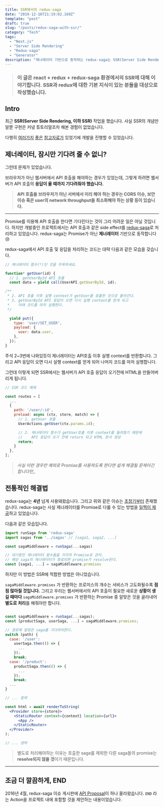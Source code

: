 ```yaml
---
title: SSR에서의 redux-saga
date: "2019-12-16T21:19:02.169Z"
template: "post"
draft: true
slug: "/posts/redux-saga-with-ssr/"
category: "Tech"
tags:
  - "Next.js"
  - "Server Side Rendering"
  - "Redux-saga"
  - "Generator"
description: "제너레이터 기반으로 동작하는 redux-saga는 SSR(Server Side Rendering)에서 어떻게 동작해야 할까요?"
---
```


> ### 이 글은 react + redux + redux-saga 환경에서의 SSR에 대해 이야기합니다. SSR과 redux에 대한 기본 지식이 있는 분들을 대상으로 작성했습니다.


## Intro

최근 **SSR(Server Side Rendering, 이하 SSR)** 작업을 했습니다. 사실 SSR의 개념만 알뿐 구현은 커녕 튜토리얼조차 해본 경험이 없었습니다. 

다행히 [여러가지](https://subicura.com/2016/06/20/server-side-rendering-with-react.html) [좋은](https://www.popit.kr/react-%EC%84%9C%EB%B2%84%EC%82%AC%EC%9D%B4%EB%93%9C-%EB%A0%8C%EB%8D%94%EB%A7%81/) [참고자료가](https://velopert.com/3425) 있었기에 개발을 진행할 수 있었습니다.

## 제너레이터, 잠시만 기다려 줄 수 없니?

그런데 문제가 있었습니다.

브라우저가 아닌 웹서버에서 API 호출을 해야하는 경우가 있었는데, 그렇게 하려면 웹서버가 API 호출의 **응답이 올 때까지 기다려줘야 했습니다.**

> **API 호출을 브라우저가 아닌 서버에서 미리 해야 하는 경우는 CORS 이슈, 보안이슈 혹은 user의 network throughput을 최소화해야 하는 상황 등이 있습니다.**

---

Promise를 이용해 API 호출을 한다면 기다린다는 것이 그리 어려운 일은 아닐 것입니다. 하지만 개발중인 프로젝트에서는 API 호출과 같은 side effect를 [redux-saga](https://redux-saga.js.org/)로 처리하고 있었습니다. redux-saga는 Promise가 아닌 **제너레이터** 기반으로 동작합니다 😢

redux-saga에서 API 호출 및 응답을 처리하는 코드는 대략 다음과 같은 모습을 갖습니다.

```javascript
// 제너레이터 함수(*)인 것을 주목하세요. 

function* getUser(id) {
  // 1. getUserById API 호출
  const data = yield call(UserAPI.getUserById, id);

/**
 * 2. API 호출 이후 실행 context가 getUser를 호출한 곳으로 돌아간다.
 * 3. getUserById API 응답이 오면 다시 실행 context를 얻게 되고
 *    아래 코드를 마저 실행한다.
 */

  yield put({
    type: 'user/SET_USER',
    payload: {
      user: data.user,
    },
  });
}
```

주석 2~3번에 나와있듯이 제너레이터는 API호출 이후 실행 context를 반환합니다. 그리고 API 응답이 오면 다시 실행 context를 얻게 되어 나머지 코드를 마저 실행합니다.

그런데 이렇게 되면 SSR에서는 웹서버가 API 호출 응답이 오기전에 HTML을 만들어버리게 됩니다. 

```javascript
// SSR 코드 예제

const routes = [
  ...
  {
    path: '/user/:id',
    preload: async (ctx, store, match) => {
      // 1. getUser 호출 
      UserActions.getUser(ctx.params.id);

      // 2. 제너레이터 함수가 getUser호출 이후 context를 돌려줬기 때문에
      //    API 응답이 오기 전에 return 되고 HTML 문서 생성
      return;
    }
  },
];

```

> *사실 이런 경우만 예외로 Promise를 사용하도록 한다면 쉽게 해결될 문제이긴 합니다만,,*


## 전통적인 해결법

redux-saga는 **4년** 넘게 사용돼왔습니다. 그리고 위와 같은 이슈는 [초창기부터](https://github.com/redux-saga/redux-saga/issues/13) 존재했습니다. redux-saga는 사실 제너레이터를 Promise로 다룰 수 있는 방법을 [일찍이 제공](https://github.com/redux-saga/redux-saga/issues/13#issuecomment-166953222)하고 있었습니다. 

다음과 같은 모습입니다.

```jsx
import runSaga from 'redux-saga'
import sagas from '../sagas' // [saga1, saga2, ...]

const sagaMiddleware = runSaga(...sagas)

// 대기중인 제너레이터 함수들을 각각의 Promise로 관리.
// 해당 saga의 제너레이터가 종료되면 promise가 resolve된다.
const [saga1, ...] = sagaMiddleware.promises
```

하지만 이 방법은 SSR에 적합한 방법은 아니었습니다.

`sagaMiddleware.promises` 가 반환하는 프로미스의 개수는 서비스가 고도화될수록 **점점 많아질 것입니다.** 그리고 우리는 웹서버에서의 API 호출이 필요한 새로운 **상황이 생길 때마다** `sagaMiddleware.promises` 가 반환하는 Promise 중 알맞은 것을 골라내어 **별도로 처리**를 해줘야만 합니다.

```jsx

const sagaMiddleware = runSaga(...sagas);
const [productSaga, userSaga, ...] = sagaMiddleware.promises;

// 경로에 알맞은 saga를 기다려야한다.
switch (path) {
  case: '/user':
    userSaga.then(() => {
      ...
    });
    break;
  case: '/product':
    productSaga.then(() => {
      ...
    });
    break;
  ...
}

// ... 중략

const html = await renderToString(
  <Provider store={store}>
    <StaticRouter context={context} location={url}>
      <App />
    </StaticRouter>
  </Provider>
);

// ... 생략
```
> 별도로 처리해야하는 이유는 호출한 saga를 제외한 다른 saga들의 promise는 **resolve되지 않을 것**이기 때문입니다.

---

## 조금 더 깔끔하게, END

2016년 4월, redux-saga 이슈 게시판에 [API Proposal](https://github.com/redux-saga/redux-saga/issues/255)이 하나 올라왔습니다. `END` 라는 Action을 프로젝트 내에 포함할 것을 제안하는 내용이었습니다. 
